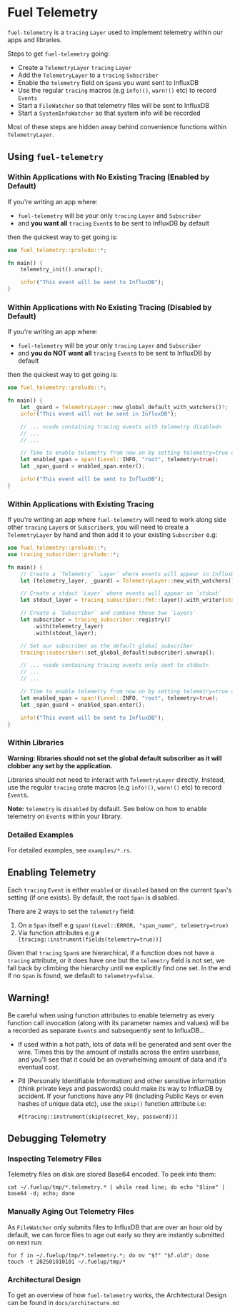 
# Fuel Telemetry

`fuel-telemetry` is a `tracing` `Layer` used to implement telemetry within our
apps and libraries.

Steps to get `fuel-telemetry` going:

- Create a `TelemetryLayer` `tracing` `Layer`
- Add the `TelemetryLayer` to a `tracing` `Subscriber`
- Enable the `telemetry` field on `Span`s you want sent to InfluxDB
- Use the regular `tracing` macros (e.g `info!()`, `warn!()` etc) to record `Events`
- Start a `FileWatcher` so that telemetry files will be sent to InfluxDB
- Start a `SystemInfoWatcher` so that system info will be recorded

Most of these steps are hidden away behind convenience functions within `TelemetryLayer`.

## Using `fuel-telemetry`

### Within Applications with No Existing Tracing (Enabled by Default)

If you're writing an app where:

- `fuel-telemetry` will be your only `tracing` `Layer` and `Subscriber`
- and **you want all** `tracing` `Event`s to be sent to InfluxDB by default

then the quickest way to get going is:

```rust
use fuel_telemetry::prelude::*;

fn main() {
    telemetry_init().unwrap();

    info!("This event will be sent to InfluxDB");
}
```

### Within Applications with No Existing Tracing (Disabled by Default)

If you're writing an app where:
- `fuel-telemetry` will be your only `tracing` `Layer` and `Subscriber`
- and **you do NOT want all** `tracing` `Event`s to be sent to InfluxDB by default

then the quickest way to get going is:

```rust
use fuel_telemetry::prelude::*;

fn main() {
    let _guard = TelemetryLayer::new_global_default_with_watchers()?;
    info!("This event will not be sent in InfluxDB");

    // ... <code containing tracing events with telemetry disabled>
    // ...
    // ...

    // Time to enable telemetry from now on by setting telemetry=true on a `Span`
    let enabled_span = span!(Level::INFO, "root", telemetry=true);
    let _span_guard = enabled_span.enter();

    info!("This event will be sent to InfluxDB");
}
```

### Within Applications with Existing Tracing

If you're writing an app where `fuel-telemetry` will need to work along side
other `tracing` `Layer`s or `Subscriber`s, you will need to create a
`TelemetryLayer` by hand and then add it to your existing `Subscriber` e.g:

```rust
use fuel_telemetry::prelude::*;
use tracing_subscriber::prelude::*;

fn main() {
    // Create a `Telemetry` `Layer` where events will appear in InfluxDB
    let (telemetry_layer, _guard) = TelemetryLayer::new_with_watchers().unwrap();

    // Create a stdout `Layer` where events will appear on `stdout`
    let stdout_layer = tracing_subscriber::fmt::layer().with_writer(std::io::stdout);

    // Create a `Subscriber` and combine these two `Layers`
    let subscriber = tracing_subscriber::registry()
        .with(telemetry_layer)
        .with(stdout_layer);

    // Set our subscriber as the default global subscriber
    tracing::subscriber::set_global_default(subscriber).unwrap();

    // ... <code containing tracing events only sent to stdout>
    // ...
    // ...

    // Time to enable telemetry from now on by setting telemetry=true on a `Span`
    let enabled_span = span!(Level::INFO, "root", telemetry=true);
    let _span_guard = enabled_span.enter();

    info!("This event will be sent to InfluxDB");
}
```

### Within Libraries

**Warning: libraries should not set the global default subscriber as it will
clobber any set by the application.**

Libraries should not need to interact with `TelemetryLayer` directly. Instead,
use the regular `tracing` crate macros (e.g `info!()`, `warn!()` etc) to record
`Event`s.

**Note:** `telemetry` is `disabled` by default. See below on how to enable telemetry
on `Event`s within your library.

### Detailed Examples

For detailed examples, see `examples/*.rs`.

## Enabling Telemetry

Each `tracing` `Event` is either `enabled` or `disabled` based on the current
`Span`'s setting (if one exists). By default, the root `Span` is disabled.

There are 2 ways to set the `telemetry` field:

1. On a `Span` itself e.g `span!(Level::ERROR, "span_name", telemetry=true)`
1. Via function attributes e.g `#[tracing::instrument(fields(telemetry=true))]`

Given that `tracing` `Span`s are hierarchical, if a function does not have a
`tracing` attribute, or it does have one but the `telemetry` field is not set, we
fall back by climbing the hierarchy until we explicitly find one set. In the end
if no `Span` is found, we default to `telemetry=false`.

## Warning!

Be careful when using function attributes to enable telemetry as every function
call invocation (along with its parameter names and values) will be a recorded
as separate `Event`s and subsequently sent to InfluxDB...

* If used within a hot path, lots of data will be generated and sent over the
wire. Times this by the amount of installs across the entire userbase, and
you'll see that it could be an overwhelming amount of data and it's eventual
cost.

* PII (Personally Identifiable Information) and other sensitive information
  (think private keys and passwords) could make its way to InfluxDB by accident.
  If your functions have any PII (including Public Keys or even hashes of unique
  data etc), use the `skip()` function attribute i.e:

  `#[tracing::instrument(skip(secret_key, password))]`

## Debugging Telemetry

### Inspecting Telemetry Files

Telemetry files on disk are stored Base64 encoded. To peek into them:

    cat ~/.fuelup/tmp/*.telemetry.* | while read line; do echo "$line" | base64 -d; echo; done

### Manually Aging Out Telemetry Files

As `FileWatcher` only submits files to InfluxDB that are over an hour old by
default, we can force files to age out early so they are instantly submitted
on next run:

    for f in ~/.fuelup/tmp/*.telemetry.*; do mv "$f" "$f.old"; done
    touch -t 202501010101 ~/.fuelup/tmp/*

### Architectural Design

To get an overview of how `fuel-telemetry` works, the Architectural Design can
be found in `docs/architecture.md`
